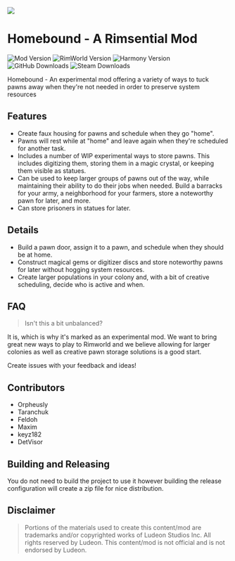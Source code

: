 <p>
  <a href="https://steamcommunity.com/sharedfiles/filedetails/?id=3119559485" alt="Steam Workshop Link">
  <img src="https://img.shields.io/static/v1?label=Steam&message=Workshop&color=blue&logo=steam&link=https://steamcommunity.com/sharedfiles/filedetails/?id=3119559485"/>
  </a>
</p>

# Homebound - A Rimsential Mod

![Mod Version](https://img.shields.io/badge/Mod_Version-1.11.0-blue.svg)
![RimWorld Version](https://img.shields.io/badge/Built_for_RimWorld-1.5-blue.svg)
![Harmony Version](https://img.shields.io/badge/Powered_by_Harmony-2.3.3-blue.svg)
![GitHub Downloads](https://img.shields.io/github/downloads/feldoh/PawnStorages/total?colorB=blue&label=GitHub+Downloads)
![Steam Downloads](https://img.shields.io/steam/downloads/3119559485?colorB=blue&label=Steam+Downloads)

Homebound - An experimental mod offering a variety of ways to tuck pawns away when they're not needed in order to preserve system resources

## Features
* Create faux housing for pawns and schedule when they go "home".
* Pawns will rest while at "home" and leave again when they're scheduled for another task.
* Includes a number of WIP experimental ways to store pawns. This includes digitizing them, storing them in a magic crystal, or keeping them visible as statues.
* Can be used to keep larger groups of pawns out of the way, while maintaining their ability to do their jobs when needed. Build a barracks for your army, a neighborhood for your farmers, store a noteworthy pawn for later, and more.
* Can store prisoners in statues for later.


## Details
* Build a pawn door, assign it to a pawn, and schedule when they should be at home.
* Construct magical gems or digitizer discs and store noteworthy pawns for later without hogging system resources.
* Create larger populations in your colony and, with a bit of creative scheduling, decide who is active and when.


## FAQ
>Isn't this a bit unbalanced?

It is, which is why it's marked as an experimental mod. We want to bring great new ways to play to Rimworld and we believe allowing for larger colonies as well as creative pawn storage solutions is a good start.

Create issues with your feedback and ideas!

## Contributors
* Orpheusly
* Taranchuk
* Feldoh
* Maxim
* keyz182
* DetVisor

## Building and Releasing
You do not need to build the project to use it however building the release configuration will create a zip file for nice distribution.

## Disclaimer
>Portions of the materials used to create this content/mod are trademarks and/or copyrighted works of Ludeon Studios Inc. All rights reserved by Ludeon. This content/mod is not official and is not endorsed by Ludeon.
